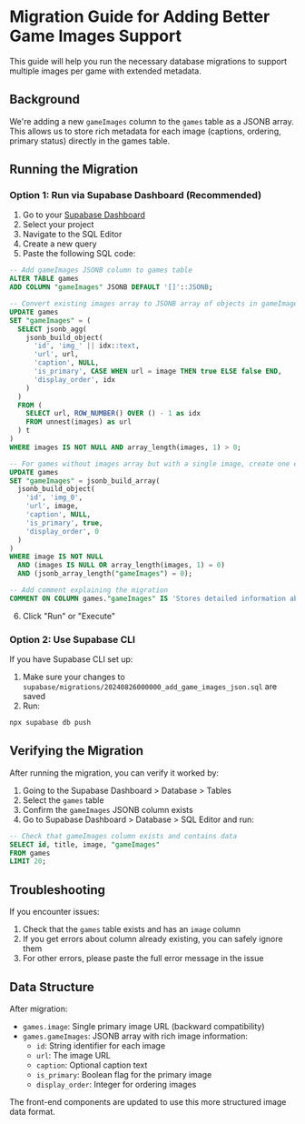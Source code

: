 # Migration Guide for Adding Better Game Images Support

This guide will help you run the necessary database migrations to support multiple images per game with extended metadata.

## Background

We're adding a new `gameImages` column to the `games` table as a JSONB array. This allows us to store rich metadata for each image (captions, ordering, primary status) directly in the games table.

## Running the Migration

### Option 1: Run via Supabase Dashboard (Recommended)

1. Go to your [Supabase Dashboard](https://supabase.com/dashboard)
2. Select your project
3. Navigate to the SQL Editor
4. Create a new query
5. Paste the following SQL code:

```sql
-- Add gameImages JSONB column to games table
ALTER TABLE games 
ADD COLUMN "gameImages" JSONB DEFAULT '[]'::JSONB;

-- Convert existing images array to JSONB array of objects in gameImages column
UPDATE games
SET "gameImages" = (
  SELECT jsonb_agg(
    jsonb_build_object(
      'id', 'img_' || idx::text,
      'url', url,
      'caption', NULL,
      'is_primary', CASE WHEN url = image THEN true ELSE false END,
      'display_order', idx
    )
  )
  FROM (
    SELECT url, ROW_NUMBER() OVER () - 1 as idx
    FROM unnest(images) as url
  ) t
)
WHERE images IS NOT NULL AND array_length(images, 1) > 0;

-- For games without images array but with a single image, create one entry
UPDATE games
SET "gameImages" = jsonb_build_array(
  jsonb_build_object(
    'id', 'img_0',
    'url', image,
    'caption', NULL,
    'is_primary', true,
    'display_order', 0
  )
)
WHERE image IS NOT NULL 
  AND (images IS NULL OR array_length(images, 1) = 0)
  AND (jsonb_array_length("gameImages") = 0);

-- Add comment explaining the migration
COMMENT ON COLUMN games."gameImages" IS 'Stores detailed information about game images as JSONB array';
```

6. Click "Run" or "Execute"

### Option 2: Use Supabase CLI

If you have Supabase CLI set up:

1. Make sure your changes to `supabase/migrations/20240826000000_add_game_images_json.sql` are saved
2. Run:
```bash
npx supabase db push
```

## Verifying the Migration

After running the migration, you can verify it worked by:

1. Going to the Supabase Dashboard > Database > Tables
2. Select the `games` table
3. Confirm the `gameImages` JSONB column exists
4. Go to Supabase Dashboard > Database > SQL Editor and run:

```sql
-- Check that gameImages column exists and contains data
SELECT id, title, image, "gameImages"
FROM games
LIMIT 20;
```

## Troubleshooting

If you encounter issues:

1. Check that the `games` table exists and has an `image` column
2. If you get errors about column already existing, you can safely ignore them
3. For other errors, please paste the full error message in the issue

## Data Structure

After migration:

- `games.image`: Single primary image URL (backward compatibility)
- `games.gameImages`: JSONB array with rich image information:
  - `id`: String identifier for each image
  - `url`: The image URL
  - `caption`: Optional caption text
  - `is_primary`: Boolean flag for the primary image
  - `display_order`: Integer for ordering images

The front-end components are updated to use this more structured image data format. 